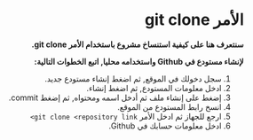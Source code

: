 <div  dir="rtl">

# الأمر git clone

**سنتعرف هنا على كيفية استنساخ مشروع باستخدام الأمر git clone.**

**لإنشاء مستودع في Github واستخدامه محليا, اتبع الخطوات التالية:**
1. سجل دخولك في الموقع, ثم اضغط إنشاء مستودع جديد.
2. ادخل معلومات المستودع, ثم اضغط إنشاء.
3. إضغط على إنشاء ملف ثم أدخل اسمه ومحتواه, ثم إضغط commit.
4. انسخ رابط المستودع من الموقع.
5. ارجع للجهاز ثم ادخل الأمر `git clone <repository link>`
6. ادخل معلومات حسابك في Github.


 </div>